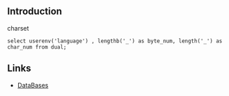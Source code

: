 ## Introduction



charset

```oracle
select userenv('language') , lengthb('_') as byte_num, length('_') as char_num from dual;
```


## Links

- [DataBases](/docs/CS/DB/DB.md?id=Oracle)